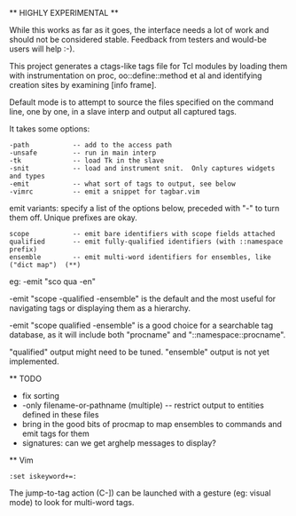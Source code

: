 ** HIGHLY EXPERIMENTAL **

While this works as far as it goes, the interface needs a lot of work and should
not be considered stable.  Feedback from testers and would-be users will help :-).


This project generates a ctags-like tags file for Tcl modules by loading them
with instrumentation on proc, oo::define::method et al and identifying creation
sites by examining [info frame].

Default mode is to attempt to source the files specified on the command line,
one by one, in a slave interp and output all captured tags.

It takes some options:

    -path           -- add to the access path
    -unsafe         -- run in main interp
    -tk             -- load Tk in the slave
    -snit           -- load and instrument snit.  Only captures widgets and types
    -emit           -- what sort of tags to output, see below
    -vimrc          -- emit a snippet for tagbar.vim

emit variants:  specify a list of the options below, preceded with "-" to turn
them off.  Unique prefixes are okay.

    scope           -- emit bare identifiers with scope fields attached
    qualified       -- emit fully-qualified identifiers (with ::namespace prefix)
    ensemble        -- emit multi-word identifiers for ensembles, like ("dict map")  (**)

eg:  -emit "sco qua -en"

-emit "scope -qualified -ensemble" is the default and the most useful for navigating tags
or displaying them as a hierarchy.

-emit "scope qualified -ensemble" is a good choice for a searchable tag database, as it
will include both "procname" and "::namespace::procname".

"qualified" output might need to be tuned.
"ensemble" output is not yet implemented.

** TODO

  * fix sorting
  * -only filename-or-pathname (multiple)  -- restrict output to entities defined in these files
  * bring in the good bits of procmap to map ensembles to commands and emit tags for them
  * signatures: can we get arghelp messages to display?


** Vim

    :set iskeyword+=:

The jump-to-tag action (C-]) can be launched with a gesture (eg: visual mode) to look for multi-word tags.

